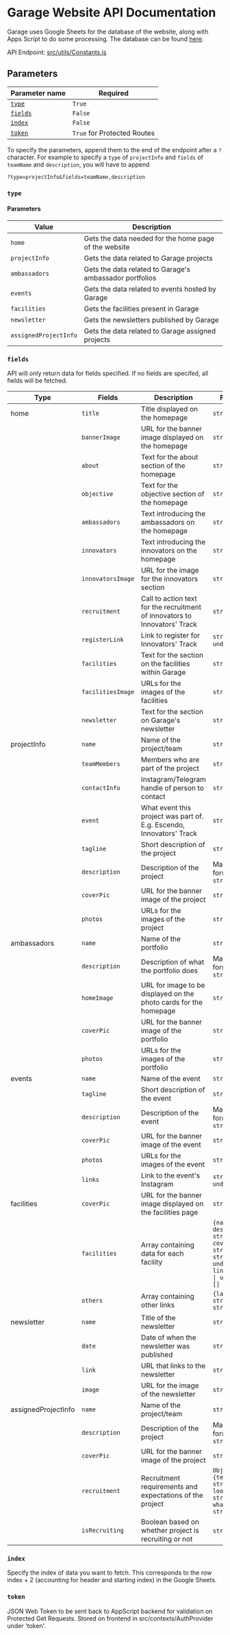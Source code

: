 # Garage Website API Documentation

Garage uses Google Sheets for the database of the website, along with Apps Script to do some processing. The database can be found [here](https://docs.google.com/spreadsheets/d/1gbVZyjOPrPNwODgqkhg7ZztwQeg1aV3gcVilFcp9AL0/edit#gid=516508848).

API Endpoint: [src/utils/Constants.js](./src/utils/Constants.js)

## Parameters

| Parameter name      | Required |
| ------------------- | -------- |
| [`type`](#type)     | `True`   |
| [`fields`](#fields) | `False`  |
| [`index`](#index)   | `False`  |
| [`token`](#token)   | `True` for Protected Routes  |

To specify the parameters, append them to the end of the endpoint after a `?` character. For example to specify a `type` of `projectInfo` and `fields` of `teamName` and `description`, you will have to append

```
?type=projectInfo&fields=teamName,description
```

### `type`

#### Parameters

| Value         | Description                                             |
| ------------- | ------------------------------------------------------- |
| `home`        | Gets the data needed for the home page of the website   |
| `projectInfo` | Gets the data related to Garage projects                |
| `ambassadors` | Gets the data related to Garage's ambassador portfolios |
| `events`      | Gets the data related to events hosted by Garage        |
| `facilities`  | Gets the facilities present in Garage                   |
| `newsletter`  | Gets the newsletters published by Garage                |
| `assignedProjectInfo` | Gets the data related to Garage assigned projects                |

### `fields`

API will only return data for fields specified. If no fields are specifed, all fields will be fetched.

| Type        | Fields            | Description                                                                | Field Type                                                                                                         |
| ----------- | ----------------- | -------------------------------------------------------------------------- | ------------------------------------------------------------------------------------------------------------------ |
| home        | `title`           | Title displayed on the homepage                                            | `string`                                                                                                           |
|             | `bannerImage`     | URL for the banner image displayed on the homepage                         | `string`                                                                                                           |
|             | `about`           | Text for the about section of the homepage                                 | `string`                                                                                                           |
|             | `objective`       | Text for the objective section of the homepage                             | `string`                                                                                                           |
|             | `ambassadors`     | Text introducing the ambassadors on the homepage                           | `string`                                                                                                           |
|             | `innovators`      | Text introducing the innovators on the homepage                            | `string`                                                                                                           |
|             | `innovatorsImage` | URL for the image for the innovators section                               | `string`                                                                                                           |
|             | `recruitment`     | Call to action text for the recruitment of innovators to Innovators' Track | `string`                                                                                                           |
|             | `registerLink`    | Link to register for Innovators' Track                                     | `string` \| `undefined`                                                                                            |
|             | `facilities`      | Text for the section on the facilities within Garage                       | `string`                                                                                                           |
|             | `facilitiesImage` | URLs for the images of the facilities                                      | `string[]`                                                                                                         |
|             | `newsletter`      | Text for the section on Garage's newsletter                                | `string`                                                                                                           |
| projectInfo | `name`            | Name of the project/team                                                   | `string`                                                                                                           |
|             | `teamMembers`     | Members who are part of the project                                        | `string[]`                                                                                                         |
|             | `contactInfo`     | Instagram/Telegram handle of person to contact                             | `string`                                                                                                           |
|             | `event`           | What event this project was part of. E.g. Escendo, Innovators' Track       | `string`                                                                                                           |
|             | `tagline`         | Short description of the project                                           | `string`                                                                                                           |
|             | `description`     | Description of the project                                                 | Markdown formatted `string`                                                                                        |
|             | `coverPic`        | URL for the banner image of the project                                    | `string`                                                                                                           |
|             | `photos`          | URLs for the images of the project                                         | `string[]`                                                                                                         |
| ambassadors | `name`            | Name of the portfolio                                                      | `string`                                                                                                           |
|             | `description`     | Description of what the portfolio does                                     | Markdown formatted `string`                                                                                        |
|             | `homeImage`       | URL for image to be displayed on the photo cards for the homepage          | `string`                                                                                                           |
|             | `coverPic`        | URL for the banner image of the portfolio                                  | `string`                                                                                                           |
|             | `photos`          | URLs for the images of the portfolio                                       | `string[]`                                                                                                         |
| events      | `name`            | Name of the event                                                          | `string`                                                                                                           |
|             | `tagline`         | Short description of the event                                             | `string`                                                                                                           |
|             | `description`     | Description of the event                                                   | Markdown formatted `string`                                                                                        |
|             | `coverPic`        | URL for the banner image of the event                                      | `string`                                                                                                           |
|             | `photos`          | URLs for the images of the event                                           | `string[]`                                                                                                         |
|             | `links`           | Link to the event's Instagram                                              | `string` \| `undefined`                                                                                            |
| facilities  | `coverPic`        | URL for the banner image displayed on the facilities page                  | `string`                                                                                                           |
|             | `facilities`      | Array containing data for each facility                                    | `{name: string, description: string, coverPic: string, label: string \| undefined, link: stringn \| undefined }[]` |
|             | `others`          | Array containing other links                                               | `{label: string, link: string}[]`                                                                                  |
| newsletter  | `name`            | Title of the newsletter                                                    | `string`                                                                                                           |
|             | `date`            | Date of when the newsletter was published                                  | `string`                                                                                                           |
|             | `link`            | URL that links to the newsletter                                           | `string`                                                                                                           |
|             | `image`           | URL for the image of the newsletter                                        | `string`                                                                                                           |
| assignedProjectInfo | `name`         | Name of the project/team | `string` |
|                     | `description`  | Description of the project | Markdown formatted `string` |
|                     | `coverPic`     | URL for the banner image of the project | `string` |
|                     | `recruitment`  | Recruitment requirements and expectations of the project | `Object:{team_opening: string, looking_for: string, what_you_do: string}` |
|                     | `isRecruiting`  | Boolean based on whether project is recruiting or not | `string` (Y or N) |

### `index`

Specify the index of data you want to fetch. This corresponds to the row index + 2 (accounting for header and starting index) in the Google Sheets.

### `token`

JSON Web Token to be sent back to AppScript backend for validation on Protected Get Requests. Stored on frontend in src/contexts/AuthProvider under 'token'.